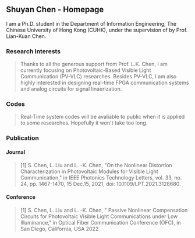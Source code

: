 ## Shuyan Chen - Homepage

I am a Ph.D. student in the Department of Information Engineering, The Chinese University of Hong Kong (CUHK), under the supervision of by Prof. Lian-Kuan Chen. 

### Research Interests

>Thanks to all the generous support from Prof. L.K. Chen, I am currently focusing on Photovoltaic-Based Visible Light Communication (PV-VLC) researches. Besides PV-VLC, I am also highly interested in designing real-time FPGA communication systems and analog circuits for signal linaerization.

### Codes
>Real-Time system codes will be avaliable to public when it is applied to some researches. Hopefully it won't take too long.

### Publication
#### Journal
>[1]	S. Chen, L. Liu and L. -K. Chen, "On the Nonlinear Distortion Characterization in Photovoltaic Modules for Visible Light Communication," in IEEE Photonics Technology Letters, vol. 33, no. 24, pp. 1467-1470, 15 Dec.15, 2021, doi: 10.1109/LPT.2021.3128680.
#### Conference
>[1]	S. Chen, L. Liu and L. -K. Chen, " Passive Nonlinear Compensation Circuits for Photovoltaic Visible Light Communications under Low Illuminance," in Optical Fiber Communication Conference (OFC), in San Diego, California, USA 2022
